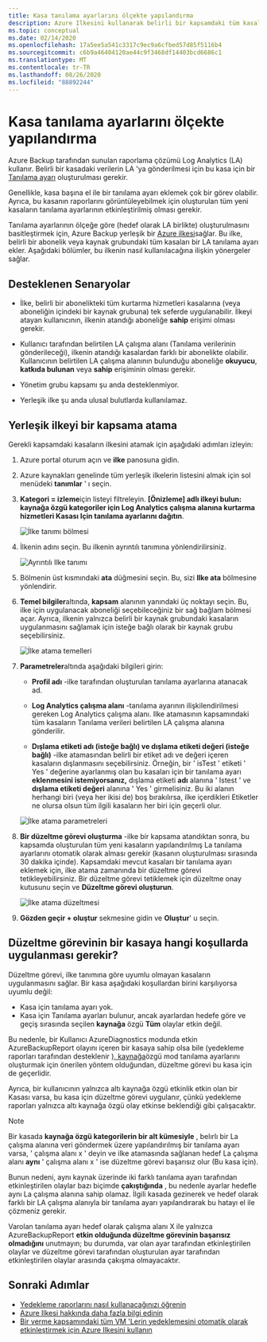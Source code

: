 ```yaml
---
title: Kasa tanılama ayarlarını ölçekte yapılandırma
description: Azure Ilkesini kullanarak belirli bir kapsamdaki tüm kasaları için Log Analytics tanılama ayarlarını yapılandırma
ms.topic: conceptual
ms.date: 02/14/2020
ms.openlocfilehash: 17a5ee5a541c3317c9ec9a6cfbed57d85f5116b4
ms.sourcegitcommit: c6b9a46404120ae44c9f3468df14403bcd6686c1
ms.translationtype: MT
ms.contentlocale: tr-TR
ms.lasthandoff: 08/26/2020
ms.locfileid: "88892244"
---
```

# <a name="configure-vault-diagnostics-settings-at-scale"></a>Kasa tanılama ayarlarını ölçekte yapılandırma

Azure Backup tarafından sunulan raporlama çözümü Log Analytics (LA) kullanır. Belirli bir kasadaki verilerin LA 'ya gönderilmesi için bu kasa için bir [Tanılama ayarı](./backup-azure-diagnostic-events.md) oluşturulması gerekir.

Genellikle, kasa başına el ile bir tanılama ayarı eklemek çok bir görev olabilir. Ayrıca, bu kasanın raporlarını görüntüleyebilmek için oluşturulan tüm yeni kasaların tanılama ayarlarının etkinleştirilmiş olması gerekir.

Tanılama ayarlarının ölçeğe göre (hedef olarak LA birlikte) oluşturulmasını basitleştirmek için, Azure Backup yerleşik bir [Azure ilkesi](../governance/policy/index.yml)sağlar. Bu ilke, belirli bir abonelik veya kaynak grubundaki tüm kasaları bir LA tanılama ayarı ekler. Aşağıdaki bölümler, bu ilkenin nasıl kullanılacağına ilişkin yönergeler sağlar.

## <a name="supported-scenarios"></a>Desteklenen Senaryolar

* İlke, belirli bir abonelikteki tüm kurtarma hizmetleri kasalarına (veya aboneliğin içindeki bir kaynak grubuna) tek seferde uygulanabilir. İlkeyi atayan kullanıcının, ilkenin atandığı aboneliğe **sahip** erişimi olması gerekir.

* Kullanıcı tarafından belirtilen LA çalışma alanı (Tanılama verilerinin gönderileceği), ilkenin atandığı kasalardan farklı bir abonelikte olabilir. Kullanıcının belirtilen LA çalışma alanının bulunduğu aboneliğe **okuyucu**, **katkıda bulunan** veya **sahip** erişiminin olması gerekir.

* Yönetim grubu kapsamı şu anda desteklenmiyor.

* Yerleşik ilke şu anda ulusal bulutlarda kullanılamaz.

## <a name="assigning-the-built-in-policy-to-a-scope"></a>Yerleşik ilkeyi bir kapsama atama

Gerekli kapsamdaki kasaların ilkesini atamak için aşağıdaki adımları izleyin:

1. Azure portal oturum açın ve **ilke** panosuna gidin.
2. Azure kaynakları genelinde tüm yerleşik ilkelerin listesini almak için sol menüdeki **tanımlar** ' ı seçin.
3. **Kategori = izleme**için listeyi filtreleyin. **[Önizleme] adlı ilkeyi bulun: kaynağa özgü kategoriler için Log Analytics çalışma alanına kurtarma hizmetleri Kasası Için tanılama ayarlarını dağıtın**.

    ![İlke tanımı bölmesi](./media/backup-azure-policy-configure-diagnostics/policy-definition-blade.png)

4. İlkenin adını seçin. Bu ilkenin ayrıntılı tanımına yönlendirilirsiniz.

    ![Ayrıntılı Ilke tanımı](./media/backup-azure-policy-configure-diagnostics/detailed-policy-definition.png)

5. Bölmenin üst kısmındaki **ata** düğmesini seçin. Bu, sizi **Ilke ata** bölmesine yönlendirir.

6. **Temel bilgiler**altında, **kapsam** alanının yanındaki üç noktayı seçin. Bu, ilke için uygulanacak aboneliği seçebileceğiniz bir sağ bağlam bölmesi açar. Ayrıca, ilkenin yalnızca belirli bir kaynak grubundaki kasaların uygulanmasını sağlamak için isteğe bağlı olarak bir kaynak grubu seçebilirsiniz.

    ![İlke atama temelleri](./media/backup-azure-policy-configure-diagnostics/policy-assignment-basics.png)

7. **Parametreler**altında aşağıdaki bilgileri girin:

    * **Profil adı** -ilke tarafından oluşturulan tanılama ayarlarına atanacak ad.
    * **Log Analytics çalışma alanı** -tanılama ayarının ilişkilendirilmesi gereken Log Analytics çalışma alanı. Ilke atamasının kapsamındaki tüm kasaların Tanılama verileri belirtilen LA çalışma alanına gönderilir.

    * **Dışlama etiketi adı (isteğe bağlı) ve dışlama etiketi değeri (isteğe bağlı)** -ilke atamasından belirli bir etiket adı ve değeri içeren kasaların dışlanmasını seçebilirsiniz. Örneğin, bir ' isTest ' etiketi ' Yes ' değerine ayarlanmış olan bu kasaları için bir tanılama ayarı **eklenmesini istemiyorsanız,** dışlama etiketi **adı** alanına ' Istest ' ve **dışlama etiketi değeri** alanına ' Yes ' girmelisiniz. Bu iki alanın herhangi biri (veya her ikisi de) boş bırakılırsa, ilke içerdikleri Etiketler ne olursa olsun tüm ilgili kasaların her biri için geçerli olur.

    ![İlke atama parametreleri](./media/backup-azure-policy-configure-diagnostics/policy-assignment-parameters.png)

8. **Bir düzeltme görevi oluşturma** -ilke bir kapsama atandıktan sonra, bu kapsamda oluşturulan tüm yeni kasaların yapılandırılmış La tanılama ayarlarını otomatik olarak alması gerekir (kasanın oluşturulması sırasında 30 dakika içinde). Kapsamdaki mevcut kasaları bir tanılama ayarı eklemek için, ilke atama zamanında bir düzeltme görevi tetikleyebilirsiniz. Bir düzeltme görevi tetiklemek için düzeltme onay kutusunu seçin ve **Düzeltme görevi oluşturun**.

    ![İlke atama düzeltmesi](./media/backup-azure-policy-configure-diagnostics/policy-assignment-remediation.png)

9. **Gözden geçir + oluştur** sekmesine gidin ve **Oluştur**' u seçin.

## <a name="under-what-conditions-will-the-remediation-task-apply-to-a-vault"></a>Düzeltme görevinin bir kasaya hangi koşullarda uygulanması gerekir?

Düzeltme görevi, ilke tanımına göre uyumlu olmayan kasaların uygulanmasını sağlar. Bir kasa aşağıdaki koşullardan birini karşılıyorsa uyumlu değil:

* Kasa için tanılama ayarı yok.
* Kasa için Tanılama ayarları bulunur, ancak ayarlardan hedefe göre ve geçiş sırasında seçilen **kaynağa** özgü **Tüm** olaylar etkin değil.

Bu nedenle, bir Kullanıcı AzureDiagnostics modunda etkin AzureBackupReport olayını içeren bir kasaya sahip olsa bile (yedekleme raporları tarafından desteklenir [), kaynağa](./backup-azure-diagnostic-events.md#legacy-event)özgü mod tanılama ayarlarını oluşturmak için önerilen yöntem olduğundan, düzeltme görevi bu kasa için de geçerlidir.

Ayrıca, bir kullanıcının yalnızca altı kaynağa özgü etkinlik etkin olan bir Kasası varsa, bu kasa için düzeltme görevi uygulanır, çünkü yedekleme raporları yalnızca altı kaynağa özgü olay etkinse beklendiği gibi çalışacaktır.

> [!NOTE]
>
> Bir kasada **kaynağa özgü kategorilerin bir alt kümesiyle** , belırlı bir La çalışma alanına veri göndermek üzere yapılandırılmış bir tanılama ayarı varsa, ' çalışma alanı x ' deyin ve ilke atamasında sağlanan hedef La çalışma alanı **aynı** ' çalışma alanı x ' ise düzeltme görevi başarısız olur (Bu kasa için).
>
>Bunun nedeni, aynı kaynak üzerinde iki farklı tanılama ayarı tarafından etkinleştirilen olaylar bazı biçimde **çakıştığında** , bu nedenle ayarlar hedefle aynı La çalışma alanına sahip olamaz. İlgili kasada gezinerek ve hedef olarak farklı bir LA çalışma alanıyla bir tanılama ayarı yapılandırarak bu hatayı el ile çözmeniz gerekir.
>
> Varolan tanılama ayarı hedef olarak çalışma alanı X ile yalnızca AzureBackupReport **etkin olduğunda düzeltme görevinin başarısız olmadığını** unutmayın; bu durumda, var olan ayar tarafından etkinleştirilen olaylar ve düzeltme görevi tarafından oluşturulan ayar tarafından etkinleştirilen olaylar arasında çakışma olmayacaktır.

## <a name="next-steps"></a>Sonraki Adımlar

* [Yedekleme raporlarını nasıl kullanacağınızı öğrenin](./configure-reports.md)
* [Azure Ilkesi hakkında daha fazla bilgi edinin](../governance/policy/index.yml)
* [Bir verme kapsamındaki tüm VM 'Lerin yedeklemesini otomatik olarak etkinleştirmek için Azure Ilkesini kullanın](./backup-azure-auto-enable-backup.md)
